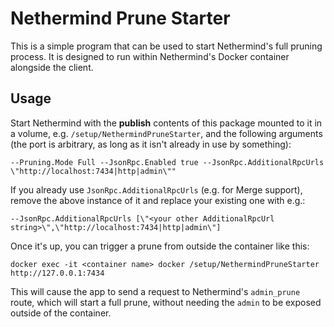 # Nethermind Prune Starter

This is a simple program that can be used to start Nethermind's full pruning process.
It is designed to run within Nethermind's Docker container alongside the client.


## Usage

Start Nethermind with the **publish** contents of this package mounted to it in a volume, e.g. `/setup/NethermindPruneStarter`, and the following arguments (the port is arbitrary, as long as it isn't already in use by something):

```
--Pruning.Mode Full --JsonRpc.Enabled true --JsonRpc.AdditionalRpcUrls \"http://localhost:7434|http|admin\""
```

If you already use `JsonRpc.AdditionalRpcUrls` (e.g. for Merge support), remove the above instance of it and replace your existing one with e.g.:

```
--JsonRpc.AdditionalRpcUrls [\"<your other AdditionalRpcUrl string>\",\"http://localhost:7434|http|admin\"]
```

Once it's up, you can trigger a prune from outside the container like this:

`docker exec -it <container name> docker /setup/NethermindPruneStarter http://127.0.0.1:7434`

This will cause the app to send a request to Nethermind's `admin_prune` route, which will start a full prune, without needing the `admin` to be exposed outside of the container.